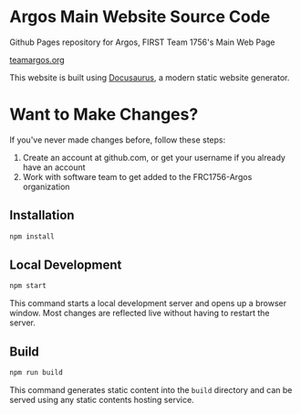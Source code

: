 # Argos Main Website Source Code
Github Pages repository for Argos, FIRST Team 1756's Main Web Page

[teamargos.org](https://teamargos.org)

This website is built using [Docusaurus](https://docusaurus.io/), a modern static website generator.

# Want to Make Changes?

If you've never made changes before, follow these steps:

1) Create an account at github.com, or get your username if you already have an account
2) Work with software team to get added to the FRC1756-Argos organization

## Installation

```bash
npm install
```

## Local Development

```bash
npm start
```

This command starts a local development server and opens up a browser window. Most changes are reflected live without having to restart the server.

## Build

```bash
npm run build
```

This command generates static content into the `build` directory and can be served using any static contents hosting service.

